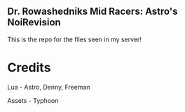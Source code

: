 ## Dr. Rowashedniks Mid Racers: Astro's NoiRevision
This is the repo for the files seen in my server!

# Credits
Lua - Astro, Denny, Freeman

Assets - Typhoon